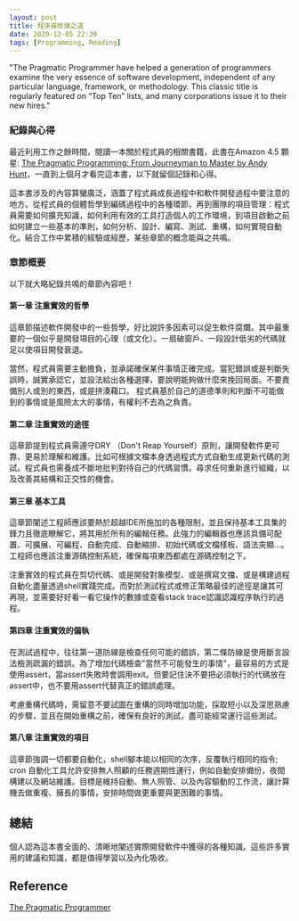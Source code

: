 ```yaml
---
layout: post
title: 程序員修煉之道
date: 2020-12-05 22:39
tags: [Programming, Reading]
---
```


"The Pragmatic Programmer have helped a generation of programmers examine the very essence of software development, independent of any particular language, framework, or methodology. This classic title is regularly featured on “Top Ten” lists, and many corporations issue it to their new hires."

### 紀錄與心得 ###

最近利用工作之餘時間，閱讀一本關於程式員的相關書籍，此書在Amazon 4.5 顆星: [The Pragmatic Programming: From Journeyman to Master by Andy Hunt][amazon-book]，一直到上個月才看完這本書，以下就留個記錄和心得。

這本書涉及的內容算蠻廣泛，涵蓋了程式員成長過程中和軟件開發過程中要注意的地方。從程式員的個體哲學到編碼過程中的各種環節，再到團隊的項目管理：程式員需要如何擴充知識，如何利用有效的工具打造個人的工作環境，到項目啟動之前如何建立一些基本的準則，如何分析、設計、編寫、測試、重構，如何實現自動化。結合工作中累積的經驗或經歷，某些章節的概念能與之共鳴。

### 章節概要 ###

以下就大略紀錄共鳴的章節內容吧！

#### 第一章 注重實效的哲學 ####

<p>
這章節描述軟件開發中的一些哲學，好比說許多因素可以促生軟件腐爛。其中最重要的一個似乎是開發項目的心理（或文化）。一扇破窗戶、一段設計低劣的代碼就足以使項目開發衰退。

當然，程式員需要主動擔負，並承諾確保某件事情正確完成。當犯錯誤或是判斷失誤時，誠實承認它，並設法給出各種選擇，要說明能夠做什麼來挽回局面。不要責備別人或別的東西，或是拼湊藉口。 程式員基於自己的道德準則和判斷不可能做到的事情或是風險太大的事情，有權利不去為之負責。
</p>

#### 第二章 注重實效的途徑 #### 

<p>
這章節提到程式員需遵守DRY （Don't Reap Yourself）原則，讓開發軟件更可靠、更易於理解和維護。比如可根據文檔本身透過程式方式自動生成更新代碼的測試。程式員也需養成不斷地批判對待自己的代碼習慣。尋求任何重新進行組織，以及改善其結構和正交性的機會。 
</p>

#### 第三章 基本工具 ####

<p>
這章節闡述工程師應該要熱於超越IDE所施加的各種限制，並且保持基本工具集的鋒力且徹底瞭解它，將其用於所有的編輯任務。此強力的編輯器也應該具備可配置、可擴展、可編程、自動完成、自動縮排、初始代碼或文檔樣板、語法突顯...。工程師也應該注重源碼控制系統，確保每項東西都處在源碼控制之下。

注重實效的程式員在剪切代碼、或是開發對象模型、或是撰寫文擋、或是構建過程自動化盡量透過shell實踐完成。而對於測試程式或修正策略最佳的途徑是讓其可再現，並需要好好看一看它操作的數據或查看stack trace認識認識程序執行的過程。
</p>

#### 第四章 注重實效的偏執 ####

<p>
在測試過程中，往往第一道防線是檢查任何可能的錯誤，第二條防線是使用斷言設法檢測疏漏的錯誤。為了增加代碼檢查"當然不可能發生的事情"，最容易的方式是使用assert，當assert失敗時會調用exit。但要記住決不要把必須執行的代碼放在assert中，也不要用assert代替真正的錯誤處理。

考慮重構代碼時，需留意不要試圖在重構的同時增加功能，採取短小以及深思熟慮的步驟，並且在開始重構之前，確保有良好的測試，盡可能經常運行這些測試。
</p>

#### 第八章 注重實效的項目 ####

<p>
這章節強調一切都要自動化，shell腳本能以相同的次序，反覆執行相同的指令; cron 自動化工具允許安排無人照顧的任務週期性運行，例如自動安排備份，夜間構建以及網站維護。目標是維持自動、無人照管、以及內容驅動的工作流，讓計算機去做重複、擁長的事情，安排時間做更重要與更困難的事情。
</p>

## 總結 ##

個人認為這本書全面的、清晰地闡述實際開發軟件中獲得的各種知識。這些許多實用的建議和知識，都是值得學習以及內化吸收。

## Reference ##

[The Pragmatic Programmer](https://pragprog.com/tips/)

[amazon-book]:https://www.amazon.com/Pragmatic-Programmer-Journeyman-Master/dp/020161622X
